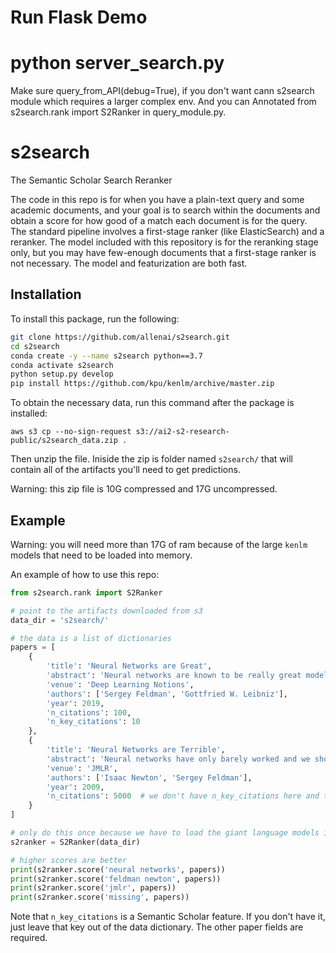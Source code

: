 # Run Flask Demo
# python server_search.py

Make sure query_from_API(debug=True), if you don't want cann s2search module which requires a larger complex env. 
And you can Annotated from s2search.rank import S2Ranker in query_module.py.





# s2search
The Semantic Scholar Search Reranker

The code in this repo is for when you have a plain-text query and some academic documents, 
and your goal is to search within the documents and obtain a score for how 
good of a match each document is for the query. The standard pipeline involves a first-stage ranker (like ElasticSearch) and a reranker. 
The model included with this repository is for the reranking stage only, but you may have few-enough documents 
that a first-stage ranker is not necessary. The model and featurization are both fast.

## Installation
To install this package, run the following:

```bash
git clone https://github.com/allenai/s2search.git
cd s2search
conda create -y --name s2search python==3.7
conda activate s2search
python setup.py develop
pip install https://github.com/kpu/kenlm/archive/master.zip
```

To obtain the necessary data, run this command after the package is installed:

`aws s3 cp --no-sign-request s3://ai2-s2-research-public/s2search_data.zip .`

Then unzip the file. Iniside the zip is folder named `s2search/` that will contain all of the artifacts you'll need to get predictions.

Warning: this zip file is 10G compressed and 17G uncompressed.

## Example
Warning: you will need more than 17G of ram because of the large `kenlm` models that need to be loaded into memory.

An example of how to use this repo:

```python
from s2search.rank import S2Ranker

# point to the artifacts downloaded from s3
data_dir = 's2search/'

# the data is a list of dictionaries
papers = [
    {
        'title': 'Neural Networks are Great',
        'abstract': 'Neural networks are known to be really great models. You should use them.',
        'venue': 'Deep Learning Notions',
        'authors': ['Sergey Feldman', 'Gottfried W. Leibniz'],
        'year': 2019,
        'n_citations': 100,
        'n_key_citations': 10
    },
    {
        'title': 'Neural Networks are Terrible',
        'abstract': 'Neural networks have only barely worked and we should stop working on them.',
        'venue': 'JMLR',
        'authors': ['Isaac Newton', 'Sergey Feldman'],
        'year': 2009,
        'n_citations': 5000  # we don't have n_key_citations here and that's OK
    }
]

# only do this once because we have to load the giant language models into memory
s2ranker = S2Ranker(data_dir)

# higher scores are better
print(s2ranker.score('neural networks', papers))
print(s2ranker.score('feldman newton', papers))
print(s2ranker.score('jmlr', papers))
print(s2ranker.score('missing', papers))
```

Note that `n_key_citations` is a Semantic Scholar feature. If you don't have it, just leave that key out of the data dictionary. The other paper fields are required.
